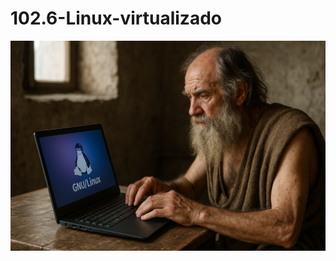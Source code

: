 # 102.6-Linux-virtualizado
![LPI Logo](../../../../wallpaper/diogenes_linux.png "Buscando al hombre nuevo")
